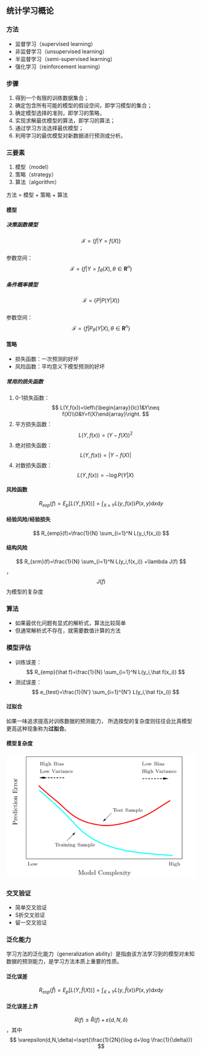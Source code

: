## 统计学习概论

### 方法

* 监督学习（supervised learning）
* 非监督学习（unsupervised learning）
* 半监督学习（semi-supervised learning）
* 强化学习（reinforcement learning）

### 步骤

1. 得到一个有限的训练数据集合；
2. 确定包含所有可能的模型的假设空间，即学习模型的集合；
3. 确定模型选择的准则，即学习的策略，
4. 实现求解最优模型的算法，即学习的算法；
5. 通过学习方法选择最优模型；
6. 利用学习的最优模型对新数据进行预测或分析。

### 三要素

1. 模型（model）
2. 策略（strategy）
3. 算法（algorithm）

方法 = 模型 + 策略 + 算法

#### 模型

##### 决策函数模型

$$ \mathcal{F}=\{f|Y=f(X)\} $$  
参数空间：$$ \mathcal{F}=\{f|Y=f_\theta(X),\theta\in{\mathbf{R}^n}\} $$

##### 条件概率模型

$$ \mathcal{F}=\{P|P(Y|X)\} $$  
参数空间：$$ \mathcal{F}=\{f|P_\theta(Y|X),\theta\in{\mathbf{R}^n}\} $$

#### 策略

* 损失函数：一次预测的好坏
* 风险函数：平均意义下模型预测的好坏

##### 常用的损失函数

1. 0-1损失函数：$$ L(Y,f(x))=\left\{\begin{array}{lc}1&Y\neq f(X)\\0&Y=f(X)\end{array}\right. $$
2. 平方损失函数：$$ L(Y,f(x))=(Y-f(X))^2 $$
3. 绝对损失函数：$$ L(Y,f(x))=|Y-f(X)| $$
4. 对数损失函数：$$ L(Y,f(x))=-\log {P(Y|X)} $$

#### 风险函数

$$ R_{exp}(f)=E_p[L(Y,f(X))]=\int_{X\times Y}L(y,f(x))P(x,y)\mathrm{d}x \mathrm{d}y $$

#### 经验风险/经验损失

$$ R_{emp}(f)=\frac{1}{N} \sum_{i=1}^N L(y_i,f(x_i)) $$

#### 结构风险

$$ R_{srm}(f)=\frac{1}{N} \sum_{i=1}^N L(y_i,f(x_i)) +\lambda J(f) $$，$$J(f) $$为模型的复杂度

### 算法

* 如果最优化问题有显式的解析式，算法比较简单
* 但通常解析式不存在，就需要数值计算的方法

### 模型评估

* 训练误差：$$ R_{emp}(\hat f)=\frac{1}{N} \sum_{i=1}^N L(y_i,\hat f(x_i)) $$
* 测试误差：$$ e_{test}=\frac{1}{N'} \sum_{i=1}^{N'} L(y_i,\hat f(x_i)) $$

#### 过拟合

如果一味追求提高对训练数据的预测能力， 所选揆型的复杂度则往往会比真模型更高这种现象称为**过拟合**。

#### 模型复杂度

![](/assets/var_bias_sample.png)

### 交叉验证

* 简单交叉验证
* S折交叉验证
* 留一交叉验证

### 泛化能力
学习方法的泛化能力（generalization ability）是指由该方法学习到的模型对未知数据的预测能力，是学习方法本质上重要的性质。

#### 泛化误差

$$ R_{exp}(\hat f)=E_p[L(Y,\hat f(X))]=\int_{X\times Y}L(y,\hat f(x))P(x,y)\mathrm{d}x \mathrm{d}y $$

#### 泛化误差上界

$$ R(f)\le \hat R(f) + \varepsilon(d,N,\delta) $$，其中$$ \varepsilon(d,N,\delta)=\sqrt{\frac{1}{2N}(\log d+\log \frac{1}{\delta})} $$